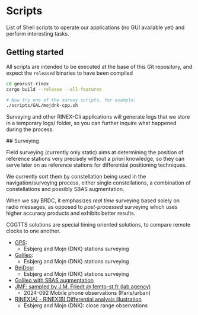Scripts
=======

List of Shell scripts to operate our applications (no GUI available yet) and perform interesting tasks.

## Getting started

All scripts are intended to be executed at the base of this Git repository,
and expect the `released` binaries to have been compiled

```bash
cd georust-rinex
cargo build --release --all-features

# Now try one of the survey scripts, for example:
./scripts/GAL/mojdnk-cpp.sh
```

Surveying and other RINEX-Cli applications will generate logs that we store in a temporary logs/ folder,
so you can further inquire what happened during the process.

## Surveying

Field surveying (currently only static) aims at determining the position of
reference stations very precisely without a priori knowledge, so they can serve later on as reference stations for differential
positioning techniques.

We currently sort them by constellation being used in the navigation/surveying process, either
single constellations, a combination of constellations and possibly SBAS augmentation.  

When we say BRDC, it emphasizes _real time_ surveying based solely on radio messages, 
as opposed to _post-processed_ surveying which uses higher accuracy products and exhibits better results.

CGGTTS solutions are special timing oriented solutions, to compare remote clocks to one another.

- [GPS](./GPS):
  - Esbjerg and Mojn (DNK) stations surveying
- [Galileo](./GAL):
  - Esbjerg and Mojn (DNK) stations surveying
- [BeiDou](./BDS):
  - Esbjerg and Mojn (DNK) stations surveying
- [Galileo with SBAS augmentation](./GAL_SBAS)
- [JMF: sampled by J.M. Friedt @ femto-st.fr (lab agency)](./JMF)
  - 2024-092 Mobile phone observations (Paris/urban)
- [RINEX(A) - RINEX(B) Differential analysis illustration](./DIFF)
  - Esbjerg and Mojn (DNK): close range observations
